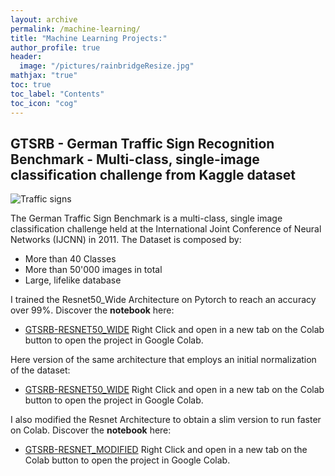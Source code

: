```yaml
---
layout: archive
permalink: /machine-learning/
title: "Machine Learning Projects:"
author_profile: true
header:
  image: "/pictures/rainbridgeResize.jpg"
mathjax: "true"
toc: true
toc_label: "Contents"
toc_icon: "cog"
---
```


## GTSRB - German Traffic Sign Recognition Benchmark - Multi-class, single-image classification challenge from Kaggle dataset

<img src="{{ site.url }}{{ site.baseurl }}/GTSRB/Header.png" alt="Traffic signs">

The German Traffic Sign Benchmark is a multi-class, single image classification challenge held at the International Joint Conference of Neural Networks (IJCNN) in 2011. The Dataset is composed by:

* More than 40 Classes
* More than 50'000 images in total
* Large, lifelike database

I trained the Resnet50_Wide Architecture on Pytorch to reach an accuracy over 99%. Discover the **notebook** here:
* [GTSRB-RESNET50_WIDE](https://github.com/DavideDaz/TokyoDataScience/blob/master/Machine%20Learning%20Projects/GTSRB/gtsrb_resnet50Wide_WAdam_10%25val.ipynb)
Right Click and open in a new tab on the Colab button to open the project in Google Colab.

Here version of the same architecture that employs an initial normalization of the dataset:
* [GTSRB-RESNET50_WIDE](https://github.com/DavideDaz/TokyoDataScience/blob/master/Machine%20Learning%20Projects/GTSRB/gtsrb_resnet50Wide_WAdam_10%25val_Norm.ipynb)
Right Click and open in a new tab on the Colab button to open the project in Google Colab.

I also modified the Resnet Architecture to obtain a slim version to run faster on Colab. Discover the **notebook** here:
* [GTSRB-RESNET_MODIFIED](https://github.com/DavideDaz/TokyoDataScience/blob/master/Machine%20Learning%20Projects/GTSRB/gtsrb_resnetModified_WAdam_10%25val.ipynb)
Right Click and open in a new tab on the Colab button to open the project in Google Colab.
